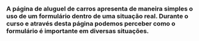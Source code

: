 ##
### A página de aluguel de carros apresenta de maneira simples o uso de um formulário dentro de uma situação real. Durante o curso e através desta página podemos perceber como o formulário é importante em diversas situações.